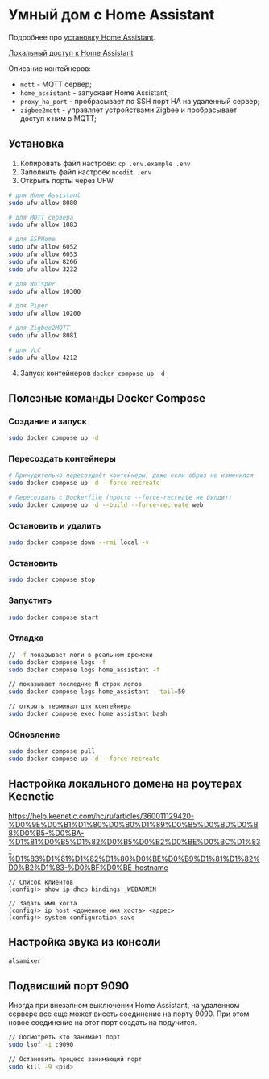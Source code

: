 # Умный дом с Home Assistant

Подробнее про [установку Home Assistant](https://www.home-assistant.io/installation/linux/#survey_section).

[Локальный доступ к Home Assistant](http://127.0.0.1:8080)

Описание контейнеров:
- `mqtt` - MQTT сервер;
- `home_assistant` - запускает Home Assistant;
- `proxy_ha_port` - пробрасывает по SSH порт HA на удаленный сервер;
- `zigbee2mqtt` - управляет устройствами Zigbee и пробрасывает доступ к ним в MQTT;

## Установка

1. Копировать файл настроек: `cp .env.example .env`
2. Заполнить файл настроек `mcedit .env`
3. Открыть порты через UFW

```sh
# для Home Assistant
sudo ufw allow 8080

# для MQTT сервера
sudo ufw allow 1883

# для ESPHome
sudo ufw allow 6052
sudo ufw allow 6053
sudo ufw allow 8266
sudo ufw allow 3232

# для Whisper
sudo ufw allow 10300

# для Piper
sudo ufw allow 10200

# для Zigbee2MQTT
sudo ufw allow 8081

# для VLC
sudo ufw allow 4212
```
4. Запуск контейнеров `docker compose up -d`

## Полезные команды Docker Compose

### Создание и запуск

```sh
sudo docker compose up -d
```

### Пересоздать контейнеры

```sh
# Принудительно пересоздаёт контейнеры, даже если образ не изменился
sudo docker compose up -d --force-recreate

# Пересоздать с Dockerfile (просто --force-recreate не билдит)
sudo docker compose up -d --build --force-recreate web
```

### Остановить и удалить

```sh
sudo docker compose down --rmi local -v
```

### Остановить

```sh
sudo docker compose stop
```

### Запустить

```sh
sudo docker compose start
```

### Отладка

```sh
// -f показывает логи в реальном времени
sudo docker compose logs -f
sudo docker compose logs home_assistant -f

// показывает последние N строк логов
sudo docker compose logs home_assistant --tail=50

// открыть терминал для контейнера
sudo docker compose exec home_assistant bash
```

### Обновление

```sh
sudo docker compose pull
sudo docker compose up -d --force-recreate
```

## Настройка локального домена на роутерах Keenetic

https://help.keenetic.com/hc/ru/articles/360011129420-%D0%9E%D0%B1%D1%80%D0%B0%D1%89%D0%B5%D0%BD%D0%B8%D0%B5-%D0%BA-%D1%81%D0%B5%D1%82%D0%B5%D0%B2%D0%BE%D0%BC%D1%83-%D1%83%D1%81%D1%82%D1%80%D0%BE%D0%B9%D1%81%D1%82%D0%B2%D1%83-%D0%BF%D0%BE-hostname

```
// Список клиентов
(config)> show ip dhcp bindings _WEBADMIN

// Задать имя хоста
(config)> ip host <доменное_имя_хоста> <адрес>
(config)> system configuration save
```

## Настройка звука из консоли

```sh
alsamixer
```

## Подвисший порт 9090

Иногда при внезапном выключении Home Assistant, на удаленном сервере все еще может висеть соединение на порту 9090.
При этом новое соединение на этот порт создать на подучится.

```sh
// Посмотреть кто занимает порт
sudo lsof -i :9090

// Остановить процесс занимающий порт
sudo kill -9 <pid>
```